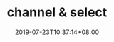 ---
title: "channel & select"
date: 2019-07-23T10:37:14+08:00
draft: true
categories: ["go"]
tags: ["go", "channel"]
keywords: ["goroutine", "channel", "select"]

---